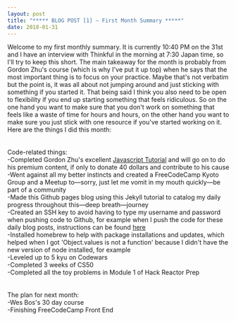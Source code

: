 ```yaml
---
layout: post
title: "***** BLOG POST [1] — First Month Summary *****"
date: 2018-01-31
---
```


Welcome to my first monthly summary. It is currently 10:40 PM on the 31st and I have an interview with Thinkful in the morning at 7:30 Japan time, so I'll try to keep this short. The main takeaway for the month is probably from Gordon Zhu's course (which is why I've put it up top) when he says that the most important thing is to focus on your practice. Maybe that's not verbatim but the point is, it was all about not jumping around and just sticking with something if you started it. That being said I think you also need to be open to flexibility if you end up starting something that feels ridiculous. So on the one hand you want to make sure that you don't work on something that feels like a waste of time for hours and hours, on the other hand you want to make sure you just stick with one resource if you've started working on it. Here are the things I did this month:
<br>
<br>
<br>
Code-related things: <br>
-Completed Gordon Zhu's excellent <a href="watchandcode.com">Javascript Tutorial<a/> and will go on to do his premium content, if only to donate 40 dollars and contribute to his cause
<br>
-Went against all my better instincts and created a FreeCodeCamp Kyoto Group and a Meetup to—sorry, just let me vomit in my mouth quickly—be part of a community <br>
-Made this Github pages blog using <a>this Jekyll tutorial</a> to catalog my daily progress throughout this—deep breath—journey
<br>
-Created an SSH key to avoid having to type my username and password when pushing code to Github, for example when I push the code for these daily blog posts, instructions can be found <a href="">here</a>
<br>
-Installed homebrew to help with package installations and updates, which helped when I got 'Object.values is not a function' because I didn't have the new version of node installed, for example
<br>
-Leveled up to 5 kyu on Codewars
<br>
-Completed 3 weeks of CS50
<br>
-Completed all the toy problems in Module 1 of Hack Reactor Prep
<br>
<br>
<br>
The plan for next month: <br>
-Wes Bos's 30 day course <br>
-Finishing FreeCodeCamp Front End <br>
